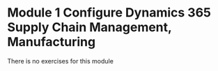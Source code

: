 Module 1 Configure Dynamics 365 Supply Chain Management, Manufacturing
======================================================================

There is no exercises for this module
